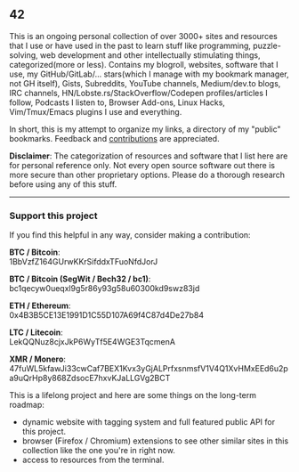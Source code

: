 ## 42

This is an ongoing personal collection of over 3000+ sites and resources that I use or have used in the past to learn stuff like programming, puzzle-solving, web development and other intellectually stimulating things, categorized(more or less). Contains my blogroll, websites, software that I use, my GitHub/GitLab/... stars(which I manage with my bookmark manager, not GH itself), Gists, Subreddits, YouTube channels, Medium/dev.to blogs, IRC channels, HN/Lobste.rs/StackOverflow/Codepen profiles/articles I follow, Podcasts I listen to, Browser Add-ons, Linux Hacks, Vim/Tmux/Emacs plugins I use and everything.

In short, this is my attempt to organize my links, a directory of my "public" bookmarks. Feedback and [contributions](CONTRIBUTING.md) are appreciated.

__Disclaimer__: The categorization of resources and software that I list here are for personal reference only. Not every open source software out there is more secure than other proprietary options. Please do a thorough research before using any of this stuff.

---

### Support this project

If you find this helpful in any way, consider making a contribution:

__BTC / Bitcoin__:<br />
1BbVzfZ164GUrwKKrSifddxTFuoNfdJorJ

__BTC / Bitcoin (SegWit / Bech32 / bc1)__:<br />
bc1qecyw0ueqxl9g5r86y93g58u60300kd9swz83jd

__ETH / Ethereum__:<br />
0x4B3B5CE13E1991D1C55D107A69f4C87d4De27b84

__LTC / Litecoin__:<br />
LekQQNuz8cjxJkP6WyTf5E4WGE3TqcmenA

__XMR / Monero__:<br />
47fuWL5kfawJi33cwCaf7BEX1Kvx3yGjALPrfxsnmsfV1V4Q1XvHMxEEd6u2pa9uQrHp8y868ZdsocE7hxvKJaLLGVg2BCT

This is a lifelong project and here are some things on the long-term roadmap:

- dynamic website with tagging system and full featured public API for this project.
- browser (Firefox / Chromium) extensions to see other similar sites in this collection like the one you're in right now.
- access to resources from the terminal.
